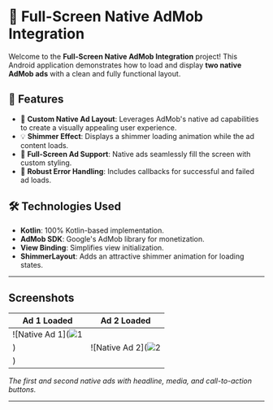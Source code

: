 # 🎉 Full-Screen Native AdMob Integration

Welcome to the **Full-Screen Native AdMob Integration** project! This Android application demonstrates how to load and display **two native AdMob ads** with a clean and fully functional layout.

## 🚀 Features
- 🎨 **Custom Native Ad Layout**: Leverages AdMob's native ad capabilities to create a visually appealing user experience.
- 💡 **Shimmer Effect**: Displays a shimmer loading animation while the ad content loads.
- 📱 **Full-Screen Ad Support**: Native ads seamlessly fill the screen with custom styling.
- 🔧 **Robust Error Handling**: Includes callbacks for successful and failed ad loads.

## 🛠️ Technologies Used
- **Kotlin**: 100% Kotlin-based implementation.
- **AdMob SDK**: Google's AdMob library for monetization.
- **View Binding**: Simplifies view initialization.
- **ShimmerLayout**: Adds an attractive shimmer animation for loading states.

---

## Screenshots

| **Ad 1 Loaded**                                  | **Ad 2 Loaded**                                  |
|--------------------------------------------------|--------------------------------------------------|
| ![Native Ad 1](![1](https://github.com/user-attachments/assets/1252dfe0-33b1-4d9b-8b46-303bbafccf71)
) | ![Native Ad 2](![2](https://github.com/user-attachments/assets/0c4d7030-a763-45cc-90ee-1b6d8159edc7)
) |

*The first and second native ads with headline, media, and call-to-action buttons.*

---

